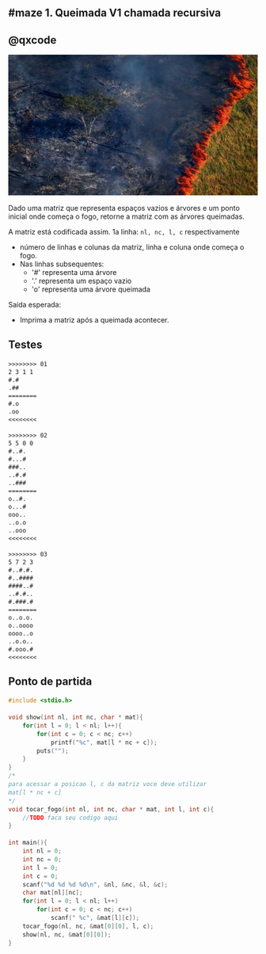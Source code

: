 ## #maze 1. Queimada V1 chamada recursiva
## @qxcode

![](__capa.jpg)

Dado uma matriz que representa espaços vazios e árvores e um ponto inicial onde começa o fogo, retorne a matriz com as árvores queimadas.

A matriz está codificada assim.
1a linha: `nl, nc, l, c` respectivamente
-  número de linhas e colunas da matriz, linha e coluna onde começa o fogo.
- Nas linhas subsequentes:
    - '\#' representa uma árvore
    - '.' representa um espaço vazio
    - 'o' representa uma árvore queimada

Saída esperada:
- Imprima a matriz após a queimada acontecer.

## Testes

```
>>>>>>>> 01
2 3 1 1
#.#
.##
========
#.o
.oo
<<<<<<<<

>>>>>>>> 02
5 5 0 0
#..#.
#...#
###..
..#.#
..###
========
o..#.
o...#
ooo..
..o.o
..ooo
<<<<<<<<

>>>>>>>> 03
5 7 2 3
#..#.#.
#..####
####..#
..#.#..
#.###.#
========
o..o.o.
o..oooo
oooo..o
..o.o..
#.ooo.#
<<<<<<<<

```

## Ponto de partida

```cpp
#include <stdio.h>

void show(int nl, int nc, char * mat){
    for(int l = 0; l < nl; l++){
        for(int c = 0; c < nc; c++)
            printf("%c", mat[l * nc + c]);
        puts("");
    }
}
/*
para acessar a posicao l, c da matriz voce deve utilizar
mat[l * nc + c]
*/
void tocar_fogo(int nl, int nc, char * mat, int l, int c){
    //TODO faca seu codigo aqui
}

int main(){
    int nl = 0;
    int nc = 0;
    int l = 0;
    int c = 0;
    scanf("%d %d %d %d\n", &nl, &nc, &l, &c);
    char mat[nl][nc];
    for(int l = 0; l < nl; l++)
        for(int c = 0; c < nc; c++)
            scanf(" %c", &mat[l][c]);
    tocar_fogo(nl, nc, &mat[0][0], l, c);
    show(nl, nc, &mat[0][0]);
}
```

